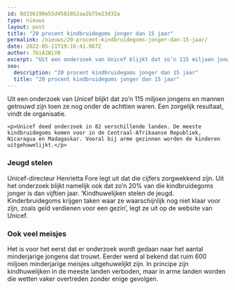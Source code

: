 ```yaml
---
id: 8d156190e55d4581852aa2b75e23d32a
type: nieuws
layout: post
title: "20 procent kindbruidegoms jonger dan 15 jaar"
permalink: /nieuws/20-procent-kindbruidegoms-jonger-dan-15-jaar/
date: 2022-05-11T19:16:41.067Z
author: 7biA1WiYB
excerpt: "Uit een onderzoek van Unicef blijkt dat zo’n 115 miljoen jongens en mannen getrouwd zijn toen ze nog onder de achttien waren. Een zorgelijk resultaat, vindt de organisatie.  "
seo:
  description: "20 procent kindbruidegoms jonger dan 15 jaar"
  title: "20 procent kindbruidegoms jonger dan 15 jaar"
---
```

Uit een onderzoek van Unicef blijkt dat zo’n 115 miljoen jongens en mannen getrouwd zijn toen ze nog onder de achttien waren. Een zorgelijk resultaat, vindt de organisatie.  

    <p>Unicef deed onderzoek in 82 verschillende landen. De meeste kindbruidegoms komen voor in de Centraal-Afrikaanse Republiek, Nicaragua en Madagaskar. Vooral bij arme gezinnen worden de kinderen uitgehuwelijkt.</p>
<h3>Jeugd stelen</h3>
<p>Unicef-directeur Henrietta Fore legt uit dat die cijfers zorgwekkend zijn. Uit het onderzoek blijkt namelijk ook dat zo’n 20% van die kindbruidegoms jonger is dan vijftien jaar. ‘Kindhuwelijken stelen de jeugd. Kinderbruidegoms krijgen taken waar ze waarschijnlijk nog niet klaar voor zijn, zoals geld verdienen voor een gezin’, legt ze uit op de website van Unicef.</p>
<h3>Ook veel meisjes</h3>
<p>Het is voor het eerst dat er onderzoek wordt gedaan naar het aantal minderjarige jongens dat trouwt. Eerder werd al bekend dat ruim 600 miljoen minderjarige meisjes uitgehuwelijkt zijn. In principe zijn kindhuwelijken in de meeste landen verboden, maar in arme landen worden die wetten vaker overtreden zonder enige gevolgen.</p>  
